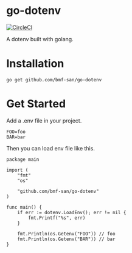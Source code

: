 # go-dotenv
[![CircleCI](https://circleci.com/gh/bmf-san/go-dotenv/tree/master.svg?style=svg)](https://circleci.com/gh/bmf-san/go-dotenv/tree/master)

A dotenv built with golang.

# Installation
`go get github.com/bmf-san/go-dotenv`

# Get Started
Add a .env file in your project.

```
FOO=foo
BAR=bar
```

Then you can load env file like this. 

```golang
package main

import (
	"fmt"
	"os"

	"github.com/bmf-san/go-dotenv"
)

func main() {
	if err := dotenv.LoadEnv(); err != nil {
		fmt.Printf("%s", err)
	}

	fmt.Println(os.Getenv("FOO")) // foo
	fmt.Println(os.Getenv("BAR")) // bar
}
```